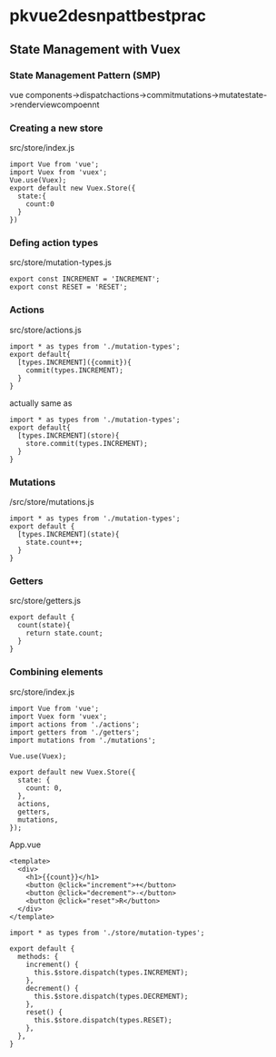 # pkvue2desnpattbestprac
## State Management with Vuex
### State Management Pattern (SMP)
vue components->dispatchactions->commitmutations->mutatestate->renderviewcompoennt



### Creating a new store
src/store/index.js
```
import Vue from 'vue';
import Vuex from 'vuex';
Vue.use(Vuex);
export default new Vuex.Store({
  state:{
    count:0
  }
})
```
### Defing action types

src/store/mutation-types.js
```
export const INCREMENT = 'INCREMENT';
export const RESET = 'RESET';
```

### Actions
src/store/actions.js
```
import * as types from './mutation-types';
export default{
  [types.INCREMENT]({commit}){
    commit(types.INCREMENT);
  }
}
```
actually same as
```
import * as types from './mutation-types';
export default{
  [types.INCREMENT](store){
    store.commit(types.INCREMENT);
  }
}
```


### Mutations
/src/store/mutations.js
```
import * as types from './mutation-types';
export default {
  [types.INCREMENT](state){
    state.count++;
  }
}
```
### Getters
src/store/getters.js
```
export default {
  count(state){
    return state.count;
  }
}
```

### Combining elements
src/store/index.js
```
import Vue from 'vue';
import Vuex form 'vuex';
import actions from './actions';
import getters from './getters';
import mutations from './mutations';

Vue.use(Vuex);

export default new Vuex.Store({
  state: {
    count: 0,
  },
  actions,
  getters,
  mutations,
});
```
App.vue
```
<template>
  <div>
    <h1>{{count}}</h1>
    <button @click="increment">+</button>
    <button @click="decrement">-</button>
    <button @click="reset">R</button>
  </div>
</template>
```

```
import * as types from './store/mutation-types';

export default {
  methods: {
    increment() {
      this.$store.dispatch(types.INCREMENT);
    },
    decrement() {
      this.$store.dispatch(types.DECREMENT);
    },
    reset() {
      this.$store.dispatch(types.RESET);
    },
  },
}
```
